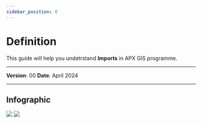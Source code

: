 ```yaml
---
sidebar_position: 0
---
```

# Definition

This guide will help you undetrstand **Imports** in APX GIS programme.

------------

**Version**: 00
**Date**: April 2024

------------
## **Infographic**

![](/img/15.Imports/Imports0.png)
![](/img/15.Imports/Imports1.png)